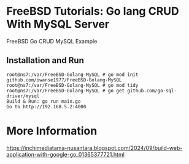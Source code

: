 # FreeBSD Tutorials: Go lang CRUD With MySQL Server
FreeBSD Go CRUD MySQL Example

## Installation and Run
```
root@ns7:/var/FreeBSD-Golang-MySQL # go mod init github.com/iwanse1977/FreeBSD-Golang-MySQL
root@ns7:/var/FreeBSD-Golang-MySQL # go mod tidy
root@ns7:/var/FreeBSD-Golang-MySQL # go get github.com/go-sql-driver/mysql
Build & Run: go run main.go
Go to http://192.168.5.2:4000
```
# More Information
https://inchimediatama-nusantara.blogspot.com/2024/09/build-web-application-with-google-go_01365377721.html
